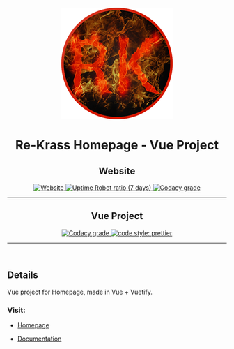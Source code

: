 <p align="center">
  <img alt="YDL Logo" src="/images/Re-Krass_logo_256px.png" width="256">
</p>
<h1 align="center">Re-Krass Homepage - Vue Project</h1>
<h2 align="center">Website</h2>
<p align="center">
  <!-- Website up status -->
  <a target="_blank" href="https://stats.uptimerobot.com/gkNylh6Jg">
    <img alt="Website" src="https://img.shields.io/website/https/re-krass.github.io.svg?down_message=offline&style=for-the-badge">
  </a>
  <!-- Website Uptime -->
  <a target="_blank" href="https://stats.uptimerobot.com/gkNylh6Jg">
    <img alt="Uptime Robot ratio (7 days)" src="https://img.shields.io/uptimerobot/ratio/7/m782535867-ce1bb7ff30e026c0a19cdfda.svg?style=for-the-badge">
  </a>
  <!-- Code Quality Codacy -->
  <a target="_blank" href="https://www.codacy.com/app/Re_Krass/Re-Krass.github.io?utm_source=github.com&amp;utm_medium=referral&amp;utm_content=Re-Krass/Re-Krass.github.io&amp;utm_campaign=Badge_Grade">
    <img alt="Codacy grade" src="https://img.shields.io/codacy/grade/3ab38cd57db94a4c806e28549b09df50.svg?style=for-the-badge">
  </a>
</p>

-----

<h2 align="center">Vue Project</h2>
<p align="center">
  <!-- Website up status -->
  <!-- <a target="_blank" href="https://stats.uptimerobot.com/gkNylh6Jg">
    <img alt="Website" src="https://img.shields.io/website/https/re-krass.github.io.svg?down_message=offline&style=for-the-badge"> -->
  <!-- </a> -->
  <!-- Website Uptime -->
  <!-- <a target="_blank" href="https://stats.uptimerobot.com/gkNylh6Jg"> -->
    <!-- <img alt="Uptime Robot ratio (7 days)" src="https://img.shields.io/uptimerobot/ratio/7/m782535867-ce1bb7ff30e026c0a19cdfda.svg?style=for-the-badge"> -->
  <!-- </a> -->
  <!-- Code Quality Codacy -->
  <a target="_blank" href="https://www.codacy.com/app/Re_Krass/Re-Krass.github.io?utm_source=github.com&amp;utm_medium=referral&amp;utm_content=Re-Krass/Re-Krass.github.io&amp;utm_campaign=Badge_Grade">
    <img alt="Codacy grade" src="https://img.shields.io/codacy/grade/5a37939e22f445b6874fc962fd767ff7.svg?style=for-the-badge">
  </a>
  <!-- Cody Style Prettier -->
  <a target="_blank" href="#badge">
    <img alt="code style: prettier" src="https://img.shields.io/badge/code_style-prettier-ff69b4.svg?style=for-the-badge">
  </a>
</p>

-----
<br>

## Details

Vue project for Homepage, made in Vue + Vuetify.
<br>

### Visit:
- <a target="_blank" href="https://Re-Krass.github.io/">Homepage
  </a>

- <a target="_blank" href="https://Re-Krass.github.io/Re-Krass.github.io-Vue/">Documentation
  </a>
